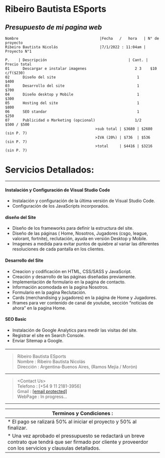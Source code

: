 <!DOCTYPE html><html><head><meta charset="utf-8"><title>Ribeiro Bautista ESports.md</title><style></style></head><body id="preview">
<h1 class="code-line" data-line-start=0 data-line-end=1><a id="Ribeiro_Bautista_ESports_0"></a>Ribeiro Bautista ESports</h1>
<h2 class="code-line" data-line-start=1 data-line-end=2><a id="_Presupuesto_de_mi_pagina_web__1"></a><em>Presupuesto de mi pagina web</em></h2>
<pre><code class="has-line-data" data-line-start="4" data-line-end="7" class="language-sh">Nombre                                     |Fecha   /   hora   | N° de proyecto
Ribeiro Bautista Nicolás                   |<span class="hljs-number">7</span>/<span class="hljs-number">1</span>/<span class="hljs-number">2022</span> : <span class="hljs-number">11</span>:<span class="hljs-number">04</span>am | Proyecto N°<span class="hljs-number">1</span>
</code></pre>
<pre><code class="has-line-data" data-line-start="9" data-line-end="21" class="language-sh">P.    | Descripción                                     | Cant. | Precio total
<span class="hljs-number">01</span>      Descargar e instalar imagenes                      <span class="hljs-number">2</span> <span class="hljs-number">3</span>    <span class="hljs-variable">$10</span> c/f(<span class="hljs-variable">$230</span>)
<span class="hljs-number">02</span>      Diseño del site                                     <span class="hljs-number">1</span>         <span class="hljs-variable">$400</span>    
<span class="hljs-number">03</span>      Desarrollo del site                                 <span class="hljs-number">1</span>         <span class="hljs-variable">$700</span>
<span class="hljs-number">04</span>      Diseño desktop y Mobile                             <span class="hljs-number">1</span>         <span class="hljs-variable">$300</span>
<span class="hljs-number">05</span>      Hosting del site                                    <span class="hljs-number">1</span>         <span class="hljs-variable">$800</span>
<span class="hljs-number">06</span>      SEO standar                                         <span class="hljs-number">1</span>         <span class="hljs-variable">$250</span>
<span class="hljs-number">07</span>      Publicidad o Marketing (opcional)                  <span class="hljs-number">1</span>/<span class="hljs-number">2</span>     <span class="hljs-variable">$500</span> / <span class="hljs-variable">$500</span> 
                                         &gt;sub total | <span class="hljs-variable">$3680</span> | <span class="hljs-variable">$2680</span> (sin P. <span class="hljs-number">7</span>)
                                         &gt;IVA (<span class="hljs-number">20</span>%) | <span class="hljs-variable">$736</span>  | <span class="hljs-variable">$536</span>  (sin P. <span class="hljs-number">7</span>)
                                         &gt;total     | <span class="hljs-variable">$4416</span> | <span class="hljs-variable">$3216</span> (sin P. <span class="hljs-number">7</span>)
</code></pre>
<h1 class="code-line" data-line-start=22 data-line-end=23><a id="Servicios_Detallados_22"></a>Servicios Detallados:</h1>
<hr>
<h4 class="code-line" data-line-start=24 data-line-end=25><a id="Instalacin_y_Configuracin_de_Visual_Studio_Code_24"></a>Instalación y Configuración de Visual Studio Code</h4>
<ul>
<li class="has-line-data" data-line-start="25" data-line-end="26">Instalación y configuración de la última versión de Visual Studio Code.</li>
<li class="has-line-data" data-line-start="26" data-line-end="28">Configuración de los JavaScripts incorporados.</li>
</ul>
<h4 class="code-line" data-line-start=28 data-line-end=29><a id="diseo_del_Site_28"></a>diseño del Site</h4>
<ul>
<li class="has-line-data" data-line-start="29" data-line-end="30">Diseño de los frameworks para definir la estructura del site.</li>
<li class="has-line-data" data-line-start="30" data-line-end="31">Diseño de las páginas ( Home, Nosotros, Jugadores (csgo, league, valorant, fortnite), reclutación, ayuda en versión Desktop y Mobile.</li>
<li class="has-line-data" data-line-start="31" data-line-end="33">Imagenes a medida para evitar puntos de quiebre al variar las diferentes resoluciones de cada pantalla en los clientes.</li>
</ul>
<h4 class="code-line" data-line-start=33 data-line-end=34><a id="Desarrollo_del_Site_33"></a>Desarrollo del Site</h4>
<ul>
<li class="has-line-data" data-line-start="34" data-line-end="35">Creacion y codificación en HTML, CSS/SASS y JavaScript.</li>
<li class="has-line-data" data-line-start="35" data-line-end="36">Creación y desarrollo de las páginas diseñadas previamente.</li>
<li class="has-line-data" data-line-start="36" data-line-end="37">Implementación de formulario en la pagina de contacto.</li>
<li class="has-line-data" data-line-start="37" data-line-end="38">Información acomodada en la pagina Nosotros.</li>
<li class="has-line-data" data-line-start="38" data-line-end="39">Formulario en la pagina Reclutación.</li>
<li class="has-line-data" data-line-start="39" data-line-end="40">Cards (merchandising y jugadores) en la página de Home y Jugadores.</li>
<li class="has-line-data" data-line-start="40" data-line-end="42">Iframes para ver contenido de canal de youtube, sección “noticias de ahora” en la pagina Home.</li>
</ul>
<h4 class="code-line" data-line-start=42 data-line-end=43><a id="SEO_Basic_42"></a>SEO Basic</h4>
<ul>
<li class="has-line-data" data-line-start="43" data-line-end="44">Instalación de Google Analytics para medir las visitas del site.</li>
<li class="has-line-data" data-line-start="44" data-line-end="45">Registrar el site en Search Console.</li>
<li class="has-line-data" data-line-start="45" data-line-end="47">Enviar Sitemap a Google.</li>
</ul>
<h4 class="code-line" data-line-start=47 data-line-end=48><a id="_47"></a></h4>
<hr>
<blockquote>
<p class="has-line-data" data-line-start="49" data-line-end="52">Ribeiro Bautista ESports<br>
Nombre : Ribeiro Bautista Nicolás<br>
Dirección : Argentina-Buenos Aires, (Ramos Mejía / Morón)</p>
</blockquote>
<hr>
<blockquote>
<p class="has-line-data" data-line-start="53" data-line-end="57">&lt;Contact Us&gt;<br>
Telefono : [+54 9 11 2181-3956]<br>
Gmail : <a href="/cdn-cgi/l/email-protection#601209020509120f0201151409131401505220070d01090c4e030f0d"><span class="__cf_email__" data-cfemail="3b4952595e524954595a4e4f52484f5a0b097b5c565a525715585456">[email&#160;protected]</span></a><br>
WebPage : In progress…</p>
</blockquote>
<hr>
<table class="table table-striped table-bordered">
<thead>
<tr>
<th>Terminos y Condiciones :</th>
</tr>
</thead>
<tbody>
<tr>
<td>* El pago se ralizará 50% al iniciar el proyecto y 50% al finalizar.</td>
</tr>
<tr>
<td>* Una vez aprobado el pressupuesto se redactará un breve contrato que tendrá que ser firmado por cliente y proveerdor con los servicios y clausulas detallados.</td>
</tr>
</tbody>
</table>
</body>
</html>